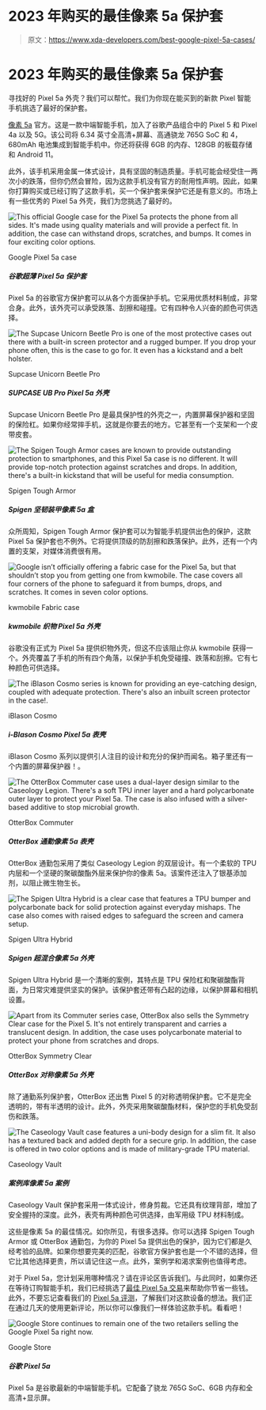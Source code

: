# 2023 年购买的最佳像素 5a 保护套

> 原文：<https://www.xda-developers.com/best-google-pixel-5a-cases/>

# 2023 年购买的最佳像素 5a 保护套

寻找好的 Pixel 5a 外壳？我们可以帮忙。我们为你现在能买到的新款 Pixel 智能手机挑选了最好的保护套。

[像素 5a](https://www.xda-developers.com/google-pixel-5a/) 官方。这是一款中端智能手机，加入了谷歌产品组合中的 Pixel 5 和 Pixel 4a 以及 5G。该公司将 6.34 英寸全高清+屏幕、高通骁龙 765G SoC 和 4，680mAh 电池集成到智能手机中。你还将获得 6GB 的内存、128GB 的板载存储和 Android 11。

此外，该手机采用金属一体式设计，具有坚固的制造质量。手机可能会经受住一两次小的跌落，但你仍然会冒险，因为这款手机没有官方的耐用性声明。因此，如果你打算购买或已经订购了这款手机，买一个保护套来保护它还是有意义的。市场上有一些优秀的 Pixel 5a 外壳，我们为您挑选了最好的。

 <picture>![This official Google case for the Pixel 5a protects the phone from all sides. It's made using quality materials and will provide a perfect fit. In addition, the case can withstand drops, scratches, and bumps. It comes in four exciting color options.](img/ed5586350162f7c9b66635694dd00501.png)</picture> 

Google Pixel 5a case

##### 谷歌超薄 Pixel 5a 保护套

Pixel 5a 的谷歌官方保护套可以从各个方面保护手机。它采用优质材料制成，非常合身。此外，该外壳可以承受跌落、刮擦和碰撞。它有四种令人兴奋的颜色可供选择。

 <picture>![The Supcase Unicorn Beetle Pro is one of the most protective cases out there with a built-in screen protector and a rugged bumper. If you drop your phone often, this is the case to go for. It even has a kickstand and a belt holster.](img/7d924a32c914210415f9c74afec2d5a7.png)</picture> 

Supcase Unicorn Beetle Pro

##### SUPCASE UB Pro Pixel 5a 外壳

Supcase Unicorn Beetle Pro 是最具保护性的外壳之一，内置屏幕保护器和坚固的保险杠。如果你经常摔手机，这就是你要去的地方。它甚至有一个支架和一个皮带皮套。

 <picture>![The Spigen Tough Armor cases are known to provide outstanding protection to smartphones, and this Pixel 5a case is no different. It will provide top-notch protection against scratches and drops. In addition, there's a built-in kickstand that will be useful for media consumption.](img/14f2078b398e5ad65c09b8852b92db6c.png)</picture> 

Spigen Tough Armor

##### Spigen 坚韧装甲像素 5a 盒

众所周知，Spigen Tough Armor 保护套可以为智能手机提供出色的保护，这款 Pixel 5a 保护套也不例外。它将提供顶级的防刮擦和跌落保护。此外，还有一个内置的支架，对媒体消费很有用。

 <picture>![Google isn’t officially offering a fabric case for the Pixel 5a, but that shouldn’t stop you from getting one from kwmobile. The case covers all four corners of the phone to safeguard it from bumps, drops, and scratches. It comes in seven color options.](img/126f9c91d12646c502ccb0ac979b98ef.png)</picture> 

kwmobile Fabric case

##### kwmobile 织物 Pixel 5a 外壳

谷歌没有正式为 Pixel 5a 提供织物外壳，但这不应该阻止你从 kwmobile 获得一个。外壳覆盖了手机的所有四个角落，以保护手机免受碰撞、跌落和刮擦。它有七种颜色可供选择。

 <picture>![The iBlason Cosmo series is known for providing an eye-catching design, coupled with adequate protection. There's also an inbuilt screen protector in the case!.](img/fc6b36aab9cbe612176fde73b085eb16.png)</picture> 

iBlason Cosmo

##### i-Blason Cosmo Pixel 5a 表壳

iBlason Cosmo 系列以提供引人注目的设计和充分的保护而闻名。箱子里还有一个内置的屏幕保护器！。

 <picture>![The OtterBox Commuter case uses a dual-layer design similar to the Caseology Legion. There's a soft TPU inner layer and a hard polycarbonate outer layer to protect your Pixel 5a. The case is also infused with a silver-based additive to stop microbial growth.](img/b6d0410a675e5d548da03240371c9780.png)</picture> 

OtterBox Commuter

##### OtterBox 通勤像素 5a 表壳

OtterBox 通勤包采用了类似 Caseology Legion 的双层设计。有一个柔软的 TPU 内层和一个坚硬的聚碳酸酯外层来保护你的像素 5a。该案件还注入了银基添加剂，以阻止微生物生长。

 <picture>![The Spigen Ultra Hybrid is a clear case that features a TPU bumper and polycarbonate back for solid protection against everyday mishaps. The case also comes with raised edges to safeguard the screen and camera setup.](img/b7fa5de38f2d121517b8145a267b6eb3.png)</picture> 

Spigen Ultra Hybrid

##### Spigen 超混合像素 5a 外壳

Spigen Ultra Hybrid 是一个清晰的案例，其特点是 TPU 保险杠和聚碳酸酯背面，为日常灾难提供坚实的保护。该保护套还带有凸起的边缘，以保护屏幕和相机设置。

 <picture>![Apart from its Commuter series case, OtterBox also sells the Symmetry Clear case for the Pixel 5\. It's not entirely transparent and carries a translucent design. In addition, the case uses polycarbonate material to protect your phone from scratches and drops.](img/0980f94ff3cdfd7941bd8195a97842b5.png)</picture> 

OtterBox Symmetry Clear

##### OtterBox 对称像素 5a 外壳

除了通勤系列保护套，OtterBox 还出售 Pixel 5 的对称透明保护套。它不是完全透明的，带有半透明的设计。此外，外壳采用聚碳酸酯材料，保护您的手机免受刮伤和跌落。

 <picture>![The Caseology Vault case features a uni-body design for a slim fit. It also has a textured back and added depth for a secure grip. In addition, the case is offered in two color options and is made of military-grade TPU material.](img/01accfe8a2215cef72b477af08717552.png)</picture> 

Caseology Vault

##### 案例库像素 5a 案例

Caseology Vault 保护套采用一体式设计，修身剪裁。它还具有纹理背部，增加了安全握持的深度。此外，表壳有两种颜色可供选择，由军用级 TPU 材料制成。

这些是像素 5a 的最佳情况。如你所见，有很多选择。你可以选择 Spigen Tough Armor 或 OtterBox 通勤包，为你的 Pixel 5a 提供出色的保护，因为它们都是久经考验的品牌。如果你想要完美的匹配，谷歌官方保护套也是一个不错的选择，但它比其他选择更贵，所以请记住这一点。此外，案例学和渴求案例也值得考虑。

对于 Pixel 5a，您计划采用哪种情况？请在评论区告诉我们。与此同时，如果你还在等待订购智能手机，我们已经挑选了[最佳 Pixel 5a 交易](https://www.xda-developers.com/best-google-pixel-5a-deals/)来帮助你节省一些钱。此外，不要忘记查看我们的 [Pixel 5a 评测](https://www.xda-developers.com/google-pixel-5a-review/)，了解我们对这款设备的想法。我们正在通过几天的使用更新评论，所以你可以像我们一样体验这款手机。看看吧！

 <picture>![Google Store continues to remain one of the two retailers selling the Google Pixel 5a right now.](img/254dc91413162c6dec14908385bb2a86.png)</picture> 

Google Store

##### 谷歌 Pixel 5a

Pixel 5a 是谷歌最新的中端智能手机。它配备了骁龙 765G SoC、6GB 内存和全高清+显示屏。
